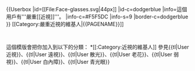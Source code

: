 {{Userbox
  |id=[[File:Face-glasses.svg|44px]]
  |id-c=dodgerblue
  |info=這個用戶有'''嚴重[[近視]]'''。
  |info-c=#F5F5DC
  |info-s=9
  |border-c=dodgerblue
}} <includeonly>[[Category:嚴重近視的維基人|{{PAGENAME}}]]</includeonly>
<noinclude>
<p style="clear: both; padding-top: 2em">
這個模版會把你加入到以下的分類：
*[[:Category:近視的維基人]]
參見{{tl|User 近視}}、{{tl|User 遠視}}、{{tl|User 散光}}、{{tl|User 老花}}、{{tl|User 弱視}}、{{tl|User 白內障}}、{{tl|User 青光眼}}
</p>